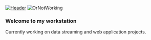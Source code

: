 [![Header](https://github.com/junedeion/junedeion/blob/main/JB_4by3.gifg "Header")](https://some-url.dev/)
![OrNotWorking](https://github.com/junedeion/junedeion/blob/main/JB_4by3.gif)
### Welcome to my workstation
Currently working on data streaming and web application projects. 

